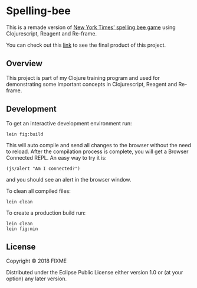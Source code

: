 # Spelling-bee

This is a remade version of [New York Times' spelling bee game](https://www.nytimes.com/puzzles/spelling-bee) using Clojurescript, Reagent and Re-frame.

You can check out this [link](https://patrickho-134.github.io/spelling-bee-cljs-reagent/) to see the final product of this project.

## Overview

This project is part of my Clojure training program and used for demonstrating some important concepts in Clojurescript, Reagent and Re-frame.

## Development

To get an interactive development environment run:

    lein fig:build

This will auto compile and send all changes to the browser without the
need to reload. After the compilation process is complete, you will
get a Browser Connected REPL. An easy way to try it is:

    (js/alert "Am I connected?")

and you should see an alert in the browser window.

To clean all compiled files:

    lein clean

To create a production build run:

    lein clean
    lein fig:min

## License

Copyright © 2018 FIXME

Distributed under the Eclipse Public License either version 1.0 or (at your option) any later version.

